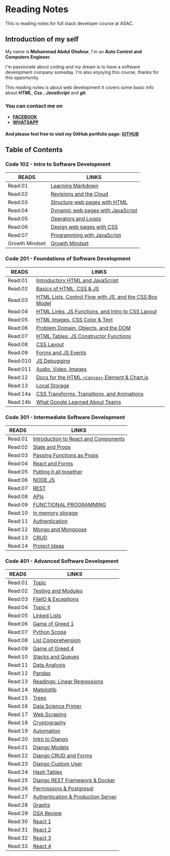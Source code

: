 # Reading Notes

This is reading notes for full stack developer course at ASAC.

## Introduction of my self

My name is **Mohammad Abdul Ghafour**, I'm an **Auto Control and Computers Engineer**.

I'm passionate about coding and my dream is to have a software development company someday.
I'm also enjoying this course, thanks for this opportunity.

This reading notes is about web development it covers some basic info about ***HTML***, ***Css*** , ***JavaScript*** and ***git***.

### You can contact me on

* **[FACEBOOK](https://ar-ar.facebook.com/)**
* **[WHATSAPP](https://www.whatsapp.com/)**

#### And please feel free to visit my GitHub portfolio page: [**GITHUB**](https://github.com/Mohammad-Abdul-Ghafour)

## Table of Contents

### Code 102 - Intro to Software Development

READS | LINKS
--------- | ---------
Read:01 | [Learning Markdown](102/Read:01.md)
Read:02 | [Revisions and the Cloud](102/Read:02.md)
Read:03 | [Structure web pages with HTML](102/Read:03.md)
Read:04 | [Dynamic web pages with JavaScript](102/Read:04.md)
Read:05 | [Operators and Loops](102/Read:05.md)
Read:06 | [Design web pages with CSS](102/Read:06.md)
Read:07 | [Programming with JavaScript](102/Read:07.md)
Growth Mindset | [Growth Mindset](102/Growth-Mindset.md)

### Code 201 - Foundations of Software Development

READS | LINKS
--------- | ---------
Read:01 | [Introductory HTML and JavaScript](201/class-01.md)
Read:02 | [Basics of HTML, CSS & JS](201/class-02.md)
Read:03 | [HTML Lists, Control Flow with JS, and the CSS Box Model](201/class-03.md)
Read:04 | [HTML Links, JS Functions, and Intro to CSS Layout](201/class-04.md)
Read:05 | [HTML Images, CSS Color & Text](201/class-05.md)
Read:06 | [Problem Domain, Objects, and the DOM](201/class-06.md)
Read:07 | [HTML Tables; JS Constructor Functions](201/class-07.md)
Read:08 | [CSS Layout](201/class-08.md)
Read:09 | [Forms and JS Events](201/class-09.md)
Read:010 | [JS Debugging](201/class-010.md)
Read:011 | [Audio, Video, Images](201/class-11.md)
Read:12 | [Docs for the HTML `<canvas>` Element & Chart.js](201/class-12.md)
Read:13 | [Local Storage](201/class-13.md)
Read:14a | [CSS Transforms, Transitions, and Animations](201/class-14a.md)
Read:14b | [What Google Learned About Teams](201/class-14b.md)

### Code 301 - Intermediate Software Development

READS | LINKS
--------- | ---------
Read:01 | [Introduction to React and Components](301/Read:01.md)
Read:02 | [State and Props](301/Read:02.md)
Read:03 | [Passing Functions as Props](301/Read:03.md)
Read:04 | [React and Forms](301/Read:04.md)
Read:05 | [Putting it all together](301/Read:05.md)
Read:06 | [NODE.JS](301/Read:06.md)
Read:07 | [REST](301/Read:07.md)
Read:08 | [APIs](301/Read:08.md)
Read:09 | [FUNCTIONAL PROGRAMMING](301/Read:09.md)
Read:10 | [In memory storage](301/Read:10.md)
Read:11 | [Authentication](301/Read:11.md)
Read:12 | [Mongo and Mongoose](301/Read:12.md)
Read:13 | [CRUD](301/Read:13.md)
Read:14 | [Project Ideas](301/Read:14.md)

### Code 401 - Advanced Software Development

READS | LINKS
--------- | ---------
Read:01 | [Topic](401/Read:01.md)
Read:02 | [Testing and Modules](401/Read:02.md)
Read:03 | [FileIO & Exceptions](401/Read:03.md)
Read:04 | [Topic II](401/Read:04.md)
Read:05 | [Linked Lists](401/Read:05.md)
Read:06 | [Game of Greed 1](401/Read:06.md)
Read:07 | [Python Scope](401/Read:07.md)
Read:08 | [List Comprehension](401/Read:08.md)
Read:09 | [Game of Greed 4](401/Read:09.md)
Read:10 | [Stacks and Queues](401/Read:10.md)
Read:11 | [Data Analysis](401/Read:11.md)
Read:12 | [Pandas](401/Read:12.md)
Read:13 | [Readings: Linear Regressions](401/Read:13.md)
Read:14 | [Matplotlib](401/Read:14.md)
Read:15 | [Trees](401/Read:15.md)
Read:16 | [Data Science Primer](401/Read:16.md)
Read:17 | [Web Scraping](401/Read:17.md)
Read:18 | [Cryptography](401/Read:18.md)
Read:19 | [Automation](401/Read:19.md)
Read:20 | [Intro to Django](401/Read:20.md)
Read:21 | [Django Models](401/Read:21.md)
Read:22 | [Django CRUD and Forms](401/Read:22.md)
Read:23 | [Django Custom User](401/Read:23.md)
Read:24 | [Hash Tables](401/Read:24.md)
Read:25 | [Django REST Framework & Docker](401/Read:25.md)
Read:26 | [Permissions & Postgresql](401/Read:26.md)
Read:27 | [Authentication & Production Server](401/Read:27.md)
Read:28 | [Graphs](401/Read:28.md)
Read:29 | [DSA Review](401/Read:29.md)
Read:30 | [React 1](401/Read:30.md)
Read:31 | [React 2](401/Read:31.md)
Read:32 | [React 3](401/Read:32.md)
Read:33 | [React 4](401/Read:33.md)
